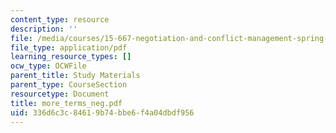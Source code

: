 ```yaml
---
content_type: resource
description: ''
file: /media/courses/15-667-negotiation-and-conflict-management-spring-2001/336d6c3c84619b74bbe6f4a04dbdf956_more_terms_neg.pdf
file_type: application/pdf
learning_resource_types: []
ocw_type: OCWFile
parent_title: Study Materials
parent_type: CourseSection
resourcetype: Document
title: more_terms_neg.pdf
uid: 336d6c3c-8461-9b74-bbe6-f4a04dbdf956
---
```

